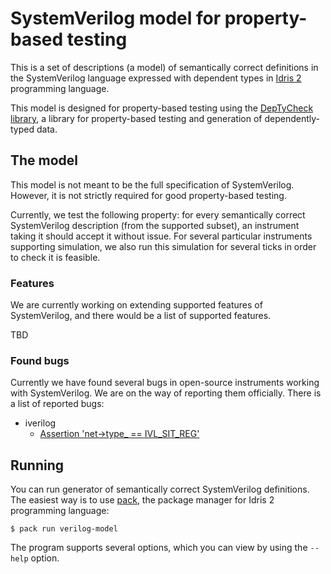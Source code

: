 # SystemVerilog model for property-based testing

This is a set of descriptions (a model) of semantically correct definitions in the SystemVerilog language
expressed with dependent types in [Idris 2](https://github.com/idris-lang/Idris2) programming language.

This model is designed for property-based testing using the [DepTyCheck library](https://github.com/buzden/deptycheck/),
a library for property-based testing and generation of dependently-typed data.

## The model

This model is not meant to be the full specification of SystemVerilog.
However, it is not strictly required for good property-based testing.

Currently, we test the following property: for every semantically correct SystemVerilog description (from the supported subset),
an instrument taking it should accept it without issue.
For several particular instruments supporting simulation,
we also run this simulation for several ticks in order to check it is feasible.

### Features

We are currently working on extending supported features of SystemVerilog,
and there would be a list of supported features.

TBD

### Found bugs

Currently we have found several bugs in open-source instruments working with SystemVerilog.
We are on the way of reporting them officially.
There is a list of reported bugs:

- iverilog
  - [Assertion 'net->type_ == IVL_SIT_REG'](https://github.com/steveicarus/iverilog/issues/1213)

## Running

You can run generator of semantically correct SystemVerilog definitions.
The easiest way is to use [pack](https://github.com/stefan-hoeck/idris2-pack), the package manager for Idris 2 programming language:

```console
$ pack run verilog-model
```

The program supports several options, which you can view by using the `--help` option.
